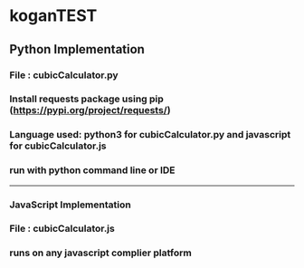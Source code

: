 # koganTEST

## Python Implementation
### File :  cubicCalculator.py 
### Install requests package using pip (https://pypi.org/project/requests/)
### Language used: python3 for cubicCalculator.py and javascript for cubicCalculator.js
### run with python command line or IDE
********************************************************
### JavaScript Implementation
### File :  cubicCalculator.js
### runs on any javascript complier platform
